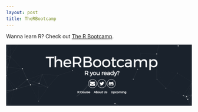 ```yaml
---
layout: post
title: TheRBootcamp
---
```


Wanna learn R? Check out <a href="https://www.rbootcamp.com">The R Bootcamp</a>.<br>
<p align = "center">
<a href = "https://www.rbootcamp.com">
<img src="/images/rbootcamp.png" alt="no image found" width="720" align="middle">
</a>
</p>
